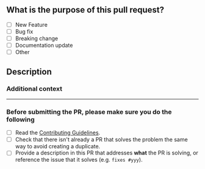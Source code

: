 ## What is the purpose of this pull request? <!-- (put an "X" next to an item) -->

- [ ] New Feature
- [ ] Bug fix
- [ ] Breaking change
- [ ] Documentation update
- [ ] Other

## Description

<!-- Please insert your description here and provide especially info about the "what" this PR is solving -->

### Additional context

<!-- e.g. is there anything you'd like reviewers to focus on? -->

---

### Before submitting the PR, please make sure you do the following

- [ ] Read the [Contributing Guidelines](https://github.com/andrejsharapov/vue3-box-shadows/blob/master/CONTRIBUTING.md).
- [ ] Check that there isn't already a PR that solves the problem the same way to avoid creating a duplicate.
- [ ] Provide a description in this PR that addresses **what** the PR is solving, or reference the issue that it solves (e.g. `fixes #yyy`).
<!-- Thank you for contributing! -->
